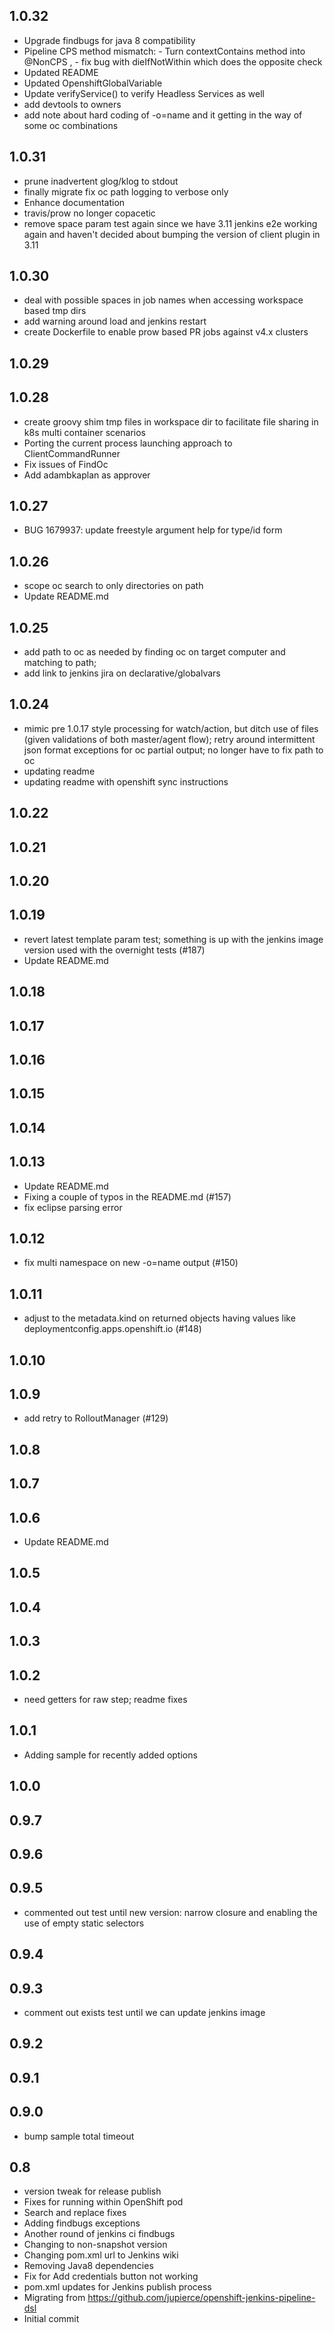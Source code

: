 
## 1.0.32
- Upgrade findbugs for java 8 compatibility
- Pipeline CPS method mismatch: - Turn contextContains method into @NonCPS , - fix bug with dieIfNotWithin which does the opposite check
- Updated README
- Updated OpenshiftGlobalVariable
- Update verifyService() to verify Headless Services as well
- add devtools to owners
- add note about hard coding of -o=name and it getting in the way of some oc combinations

## 1.0.31
- prune inadvertent glog/klog to stdout
- finally migrate fix oc path logging to verbose only
- Enhance documentation
- travis/prow no longer copacetic
- remove space param test again since we have 3.11 jenkins e2e working again and haven't decided about bumping the version of client plugin in 3.11

## 1.0.30
- deal with possible spaces in job names when accessing workspace based tmp dirs
- add warning around load and jenkins restart
- create Dockerfile to enable prow based PR jobs against v4.x clusters

## 1.0.29

## 1.0.28
- create groovy shim tmp files in workspace dir to facilitate file sharing in k8s multi container scenarios
- Porting the current process launching approach to ClientCommandRunner
- Fix issues of FindOc
- Add adambkaplan as approver

## 1.0.27
- BUG 1679937: update freestyle argument help for type/id form

## 1.0.26
- scope oc search to only directories on path
- Update README.md

## 1.0.25
- add path to oc as needed by finding oc on target computer and matching to path;
- add link to jenkins jira on declarative/globalvars

## 1.0.24
- mimic pre 1.0.17 style processing for watch/action, but ditch use of files (given validations of both master/agent flow); retry around intermittent json format exceptions for oc partial output; no longer have to fix path to oc
- updating readme
- updating readme with openshift sync instructions

## 1.0.22

## 1.0.21

## 1.0.20

## 1.0.19
- revert latest template param test; something is up with the jenkins image version used with the overnight tests (#187)
- Update README.md

## 1.0.18

## 1.0.17

## 1.0.16

## 1.0.15

## 1.0.14

## 1.0.13
- Update README.md
- Fixing a couple of typos in the README.md (#157)
- fix eclipse parsing error

## 1.0.12
- fix multi namespace on new -o=name output (#150)

## 1.0.11
- adjust to the metadata.kind on returned objects having values like deploymentconfig.apps.openshift.io (#148)

## 1.0.10

## 1.0.9
- add retry to RolloutManager (#129)

## 1.0.8

## 1.0.7

## 1.0.6
- Update README.md

## 1.0.5

## 1.0.4

## 1.0.3

## 1.0.2
- need getters for raw step; readme fixes

## 1.0.1
- Adding sample for recently added options

## 1.0.0

## 0.9.7

## 0.9.6

## 0.9.5
- commented out test until new version: narrow closure and enabling the use of empty static selectors

## 0.9.4

## 0.9.3
- comment out exists test until we can update jenkins image

## 0.9.2

## 0.9.1

## 0.9.0
- bump sample total timeout

## 0.8
- version tweak for release publish
- Fixes for running within OpenShift pod
- Search and replace fixes
- Adding findbugs exceptions
- Another round of jenkins ci findbugs
- Changing to non-snapshot version
- Changing pom.xml url to Jenkins wiki
- Removing Java8 dependencies
- Fix for Add credentials button not working
- pom.xml updates for Jenkins publish process
- Migrating from https://github.com/jupierce/openshift-jenkins-pipeline-dsl
- Initial commit
